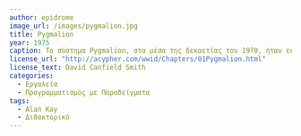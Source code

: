 ```yaml
---
author: epidrome
image_url: /images/pygmalion.jpg
title: Pygmalion
year: 1975
caption: Το σύστημα Pygmalion, στα μέσα της δεκαετίας του 1970, ήταν εκείνο που έδωσε τον ορισμό για τα εικονίδια, αλλά, κυρίως, ήταν το πρώτο που επέτρεψε τη δημιουργία λογισμικού με βάση την τελική συμπεριφορά και το αποτέλεσμα που πρέπει να έχει ένα πρόγραμμα υπολογιστή (αντί της κυρίαρχης πρακτικής που ήταν να δίνουμε οδηγίες στο πρόγραμμα για το τι ακριβώς να κάνει).
license_url: "http://acypher.com/wwid/Chapters/01Pygmalion.html"
license_text: David Canfield Smith 
categories:
  - Εργαλεία
  - Προγραμματισμός με Παραδείγματα
tags:
  - Alan Kay
  - Διδακτορικό
---
```

